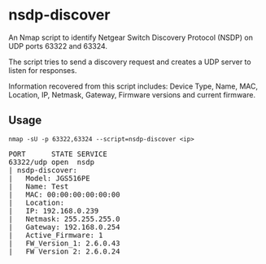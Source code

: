 # nsdp-discover
An Nmap script to identify Netgear Switch Discovery Protocol (NSDP) on UDP ports 63322 and 63324.

The script tries to send a discovery request and creates a UDP server to listen for responses.

Information recovered from this script includes: Device Type, Name, MAC, Location, IP, Netmask, Gateway, Firmware versions and current firmware.

## Usage

`nmap -sU -p 63322,63324 --script=nsdp-discover <ip> `

<pre>
PORT      STATE SERVICE
63322/udp open  nsdp
| nsdp-discover:
|   Model: JGS516PE
|   Name: Test
|   MAC: 00:00:00:00:00:00
|   Location:
|   IP: 192.168.0.239
|   Netmask: 255.255.255.0
|   Gateway: 192.168.0.254
|   Active_Firmware: 1
|   FW_Version_1: 2.6.0.43
|_  FW_Version_2: 2.6.0.24
</pre>
